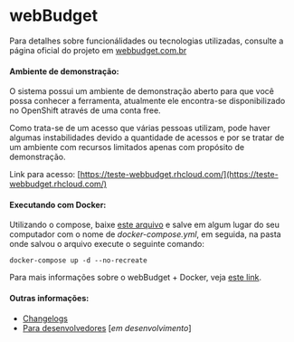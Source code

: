 webBudget
=========

Para detalhes sobre funcionálidades ou tecnologias utilizadas, consulte a página oficial do projeto em [webbudget.com.br](http://webbudget.com.br/)

#### Ambiente de demonstração:

O sistema possui um ambiente de demonstração aberto para que você possa conhecer a ferramenta, atualmente ele encontra-se disponibilizado no OpenShift através de uma conta free.

Como trata-se de um acesso que várias pessoas utilizam, pode haver algumas instabilidades devido a quantidade de acessos e por se tratar de um ambiente com recursos limitados apenas com propósito de demonstração.

Link para acesso: [https://teste-webbudget.rhcloud.com/](https://teste-webbudget.rhcloud.com/)

#### Executando com Docker:

Utilizando o compose, baixe [este arquivo](https://gist.github.com/arthurgregorio/2450728e0884173b1376b4f801f7dbc0) e salve em algum lugar do seu computador com o nome de _docker-compose.yml_, em seguida, na pasta onde salvou o arquivo execute o seguinte comando:

```
docker-compose up -d --no-recreate
```
Para mais informações sobre o webBudget + Docker, veja [este link](http://arthurgregorio.eti.br/blog/geral/webbudget-agora-com-docker/).

#### Outras informações:

- [Changelogs](https://github.com/arthurgregorio/web-budget/wiki#changelog)
- [Para desenvolvedores]() [*em desenvolvimento*]
